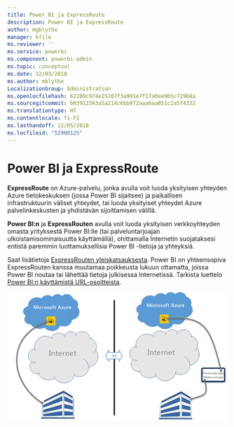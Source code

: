 ```yaml
---
title: Power BI ja ExpressRoute
description: Power BI ja ExpressRoute
author: mgblythe
manager: kfile
ms.reviewer: ''
ms.service: powerbi
ms.component: powerbi-admin
ms.topic: conceptual
ms.date: 12/03/2018
ms.author: mblythe
LocalizationGroup: Administration
ms.openlocfilehash: 62289c974e25207f3a991e7f17a0ee965c729b8a
ms.sourcegitcommit: b03912343a5a214c6bb972aaa6aa051c2a5f4332
ms.translationtype: HT
ms.contentlocale: fi-FI
ms.lasthandoff: 12/05/2018
ms.locfileid: "52900125"
---
```

# <a name="power-bi-and-expressroute"></a>Power BI ja ExpressRoute

**ExpressRoute** on Azure-palvelu, jonka avulla voit luoda yksityisen yhteyden Azure tietokeskuksen (jossa Power BI sijaitsee) ja paikallisen infrastruktuurin väliset yhteydet, tai luoda yksityiset yhteydet Azure palvelinkeskusten ja yhdistävän sijoittamisen välillä.

**Power BI:n** ja **ExpressRouten** avulla voit luoda yksityisen verkkoyhteyden omasta yrityksestä Power BI:lle (tai palveluntarjoajan ulkoistamisominaisuutta käyttämällä), ohittamalla Internetin suojataksesi entistä paremmin luottamuksellisia Power BI -tietoja ja yhteyksiä.

Saat lisätietoja [ExpressRouten yleiskatsauksesta](/azure/expressroute/expressroute-introduction). Power BI on yhteensopiva ExpressRouten kanssa muutamaa poikkeusta lukuun ottamatta, joissa Power BI noutaa tai lähettää tietoja julkisessa Internetissä. Tarkista luettelo [Power BI:n käyttämistä URL-osoitteista](power-bi-whitelist-urls.md).

![ExpressRoute-kaavio](media/service-admin-power-bi-expressroute/pbi_expressroute_1.png)